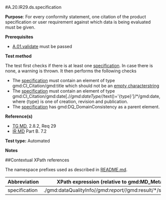 #A.20.IR29.ds.specification

**Purpose**: For every conformity statement, one citation of the product specification or user requirement against which data is being evaluated must be given.

**Prerequisites**
* [A.01.validate](A.01.validate.md) must be passed

**Test method**

The test first checks if there is at least one [specification](#specification). In case there is none, a warning is thrown.
It then performs the following checks
*	The [specification](#specification) must contain an element of type gmd:CI_Citation/gmd:title which should not be an [empty characterstring](./README.md#emptychar)
*	The [specification](#specification) must contain an element of type gmd:CI_Citation/gmd:date[./*/gmd:dateType/*/text()='{type}']/*/gmd:date, where {type} is one of creation, revision and publication.
*	The [specification](#specification) has gmd:DQ_DomainConsistency as a parent element.

**Reference(s)**

* [TG MD](./README.md#ref_TG_MD), 2.8.2, Req 29
* [IR MD](README.md#ref_IR_MD) Part B. 7.2

**Test type:** Automated

**Notes**

##Contextual XPath references

The namespace prefixes used as described in [README.md](./README.md#namespaces).

Abbreviation                                   |  XPath expression (relative to gmd:MD_Metadata)
-----------------------------------------------| -------------------------------------------------------------------------
<a name="specification"></a> specification    | ./gmd:dataQualityInfo/*/gmd:report/*/gmd:result/*/specification
